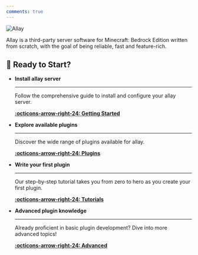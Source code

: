 ```yaml
---
comments: true
---
```


![Allay](https://socialify.git.ci/AllayMC/Allay/image?description=1&forks=1&issues=1&language=1&name=1&owner=1&pulls=1&stargazers=1&theme=Dark)

Allay is a third-party server software for Minecraft: Bedrock Edition written from scratch, with the goal of being
reliable, fast and feature-rich.

## 🚀 Ready to Start?

<div class="grid cards" markdown>

-   **Install allay server**

    ---

    Follow the comprehensive guide to install and configure your allay server.

    [**:octicons-arrow-right-24: Getting Started**](getting-started/installation)

-   **Explore available plugins**

    ---

    Discover the wide range of plugins available for allay.

    [**:octicons-arrow-right-24: Plugins**](plugins)

-   **Write your first plugin**

    ---

    Our step-by-step tutorial takes you from zero to hero as you create your first plugin.

    [**:octicons-arrow-right-24: Tutorials**](tutorials/create-your-first-plugin)

-   **Advanced plugin knowledge**

    ---

    Already proficient in basic plugin development? Dive into more advanced topics!

    [**:octicons-arrow-right-24: Advanced**](advanced/use-color-codes)

</div>
